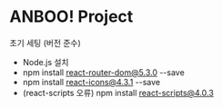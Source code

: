 # ANBOO! Project

초기 세팅 (버전 준수)
- Node.js 설치
- npm install react-router-dom@5.3.0 --save
- npm install react-icons@4.3.1 --save
- (react-scripts 오류) npm install react-scripts@4.0.3
